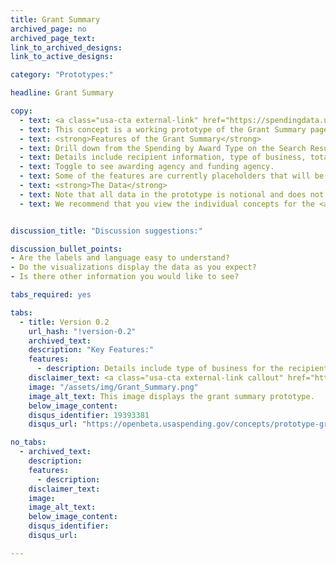 ```yaml
---
title: Grant Summary
archived_page: no
archived_page_text:
link_to_archived_designs:
link_to_active_designs:

category: "Prototypes:"

headline: Grant Summary

copy:
  - text: <a class="usa-cta external-link" href="https://spendingdata.us/#/award/115984/" target="_blank">Access the Prototype</a>
  - text: This concept is a working prototype of the Grant Summary page. The DATA Act team is publishing this minimum viable product to give the public the opportunity to provide feedback on the design of the future USAspending.gov site.
  - text: <strong>Features of the Grant Summary</strong>
  - text: Drill down from the Spending by Award Type on the Search Results to find information about specific Grants.
  - text: Details include recipient information, type of business, total award amount, description of the project, and type of grant.
  - text: Toggle to see awarding agency and funding agency.
  - text: Some of the features are currently placeholders that will be implemented at a later date as the team develops the future USAspending.gov platform.
  - text: <strong>The Data</strong>
  - text: Note that all data in the prototype is notional and does not represent actual spending data. Currently, the data includes a subset of awards data and a subset of financial data from select DATA Act Broker submissions.
  - text: We recommend that you view the individual concepts for the <a class="usa-cta" href="../grant-summary">grant summary</a> to better understand the intended functionality.


discussion_title: "Discussion suggestions:"

discussion_bullet_points:
- Are the labels and language easy to understand?
- Do the visualizations display the data as you expect?
- Is there other information you would like to see?

tabs_required: yes

tabs:
  - title: Version 0.2
    url_hash: "!version-0.2"
    archived_text:  
    description: "Key Features:"
    features:
      - description: Details include type of business for the recipient, period of performance, award amount, and type of grant.
    disclaimer_text: <a class="usa-cta external-link callout" href="https://spendingdata.us/#/award/115984/" target="_blank">View the interactive prototype</a>
    image: "/assets/img/Grant_Summary.png"
    image_alt_text: This image displays the grant summary prototype.
    below_image_content:
    disqus_identifier: 19393381
    disqus_url: "https://openbeta.usaspending.gov/concepts/prototype-grant-summary"

no_tabs:
  - archived_text:
    description:
    features:
      - description:
    disclaimer_text:
    image:
    image_alt_text:
    below_image_content:
    disqus_identifier:
    disqus_url:

---
```

